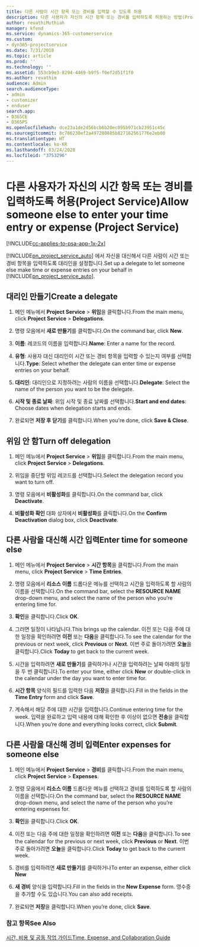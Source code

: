 ```yaml
---
title: 다른 사람이 시간 항목 또는 경비를 입력할 수 있도록 허용
description: 다른 사용자가 자신의 시간 항목 또는 경비를 입력하도록 허용하는 방법(Project Service)
author: revathiMuthiah
manager: kfend
ms.service: dynamics-365-customerservice
ms.custom:
- dyn365-projectservice
ms.date: 7/31/2018
ms.topic: article
ms.prod: ''
ms.technology: ''
ms.assetid: 553cb9e3-8294-4469-b9f5-f0ef2d51f1f0
ms.author: revathim
audience: Admin
search.audienceType:
- admin
- customizer
- enduser
search.app:
- D365CE
- D365PS
ms.openlocfilehash: dce23a1de2d56bcb6b20ec095b971cb23951c45c
ms.sourcegitcommit: 8c786230ef2a497280885b827162561776e2eb00
ms.translationtype: HT
ms.contentlocale: ko-KR
ms.lasthandoff: 03/24/2020
ms.locfileid: "3753296"
---
```

# <a name="allow-someone-else-to-enter-your-time-entry-or-expense-project-service"></a><span data-ttu-id="3d639-103">다른 사용자가 자신의 시간 항목 또는 경비를 입력하도록 허용(Project Service)</span><span class="sxs-lookup"><span data-stu-id="3d639-103">Allow someone else to enter your time entry or expense (Project Service)</span></span>

[!INCLUDE[cc-applies-to-psa-app-1x-2x](../includes/cc-applies-to-psa-app-1x-2x.md)]

<span data-ttu-id="3d639-104">[!INCLUDE[pn_project_service_auto](../includes/pn-project-service-auto.md)] 에서 자신을 대신해서 다른 사람이 시간 또는 경비 항목을 입력하도록 대리인을 설정합니다.</span><span class="sxs-lookup"><span data-stu-id="3d639-104">Set up a delegate to let someone else make time or expense entries on your behalf in [!INCLUDE[pn_project_service_auto](../includes/pn-project-service-auto.md)].</span></span>  
  
## <a name="create-a-delegate"></a><span data-ttu-id="3d639-105">대리인 만들기</span><span class="sxs-lookup"><span data-stu-id="3d639-105">Create a delegate</span></span>  
  
1.  <span data-ttu-id="3d639-106">메인 메뉴에서 **Project Service** > **위임**을 클릭합니다.</span><span class="sxs-lookup"><span data-stu-id="3d639-106">From the main menu, click **Project Service** > **Delegations**.</span></span>  
  
2.  <span data-ttu-id="3d639-107">명령 모음에서 **새로 만들기**를 클릭합니다.</span><span class="sxs-lookup"><span data-stu-id="3d639-107">On the command bar, click **New**.</span></span>  
  
3. <span data-ttu-id="3d639-108">**이름**: 레코드의 이름을 입력합니다.</span><span class="sxs-lookup"><span data-stu-id="3d639-108">**Name**: Enter a name for the record.</span></span>  
  
4. <span data-ttu-id="3d639-109">**유형**: 사용자 대신 대리인이 시간 또는 경비 항목을 입력할 수 있는지 여부를 선택합니다.</span><span class="sxs-lookup"><span data-stu-id="3d639-109">**Type**: Select whether the delegate can enter time or expense entries on your behalf.</span></span>  
  
5. <span data-ttu-id="3d639-110">**대리인**: 대리인으로 지정하려는 사람의 이름을 선택합니다.</span><span class="sxs-lookup"><span data-stu-id="3d639-110">**Delegate**: Select the name of the person you want to be the delegate.</span></span>  
  
6. <span data-ttu-id="3d639-111">**시작 및 종료 날짜**: 위임 시작 및 종료 날짜를 선택합니다.</span><span class="sxs-lookup"><span data-stu-id="3d639-111">**Start and end dates**: Choose dates when delegation starts and ends.</span></span>  
  
7.  <span data-ttu-id="3d639-112">완료되면 **저장 후 닫기**를 클릭합니다.</span><span class="sxs-lookup"><span data-stu-id="3d639-112">When you're done, click **Save & Close**.</span></span>  
  
## <a name="turn-off-delegation"></a><span data-ttu-id="3d639-113">위임 안 함</span><span class="sxs-lookup"><span data-stu-id="3d639-113">Turn off delegation</span></span>  
  
1.  <span data-ttu-id="3d639-114">메인 메뉴에서 **Project Service** > **위임**을 클릭합니다.</span><span class="sxs-lookup"><span data-stu-id="3d639-114">From the main menu, click **Project Service** > **Delegations**.</span></span>  
  
2.  <span data-ttu-id="3d639-115">위임을 중단할 위임 레코드를 선택합니다.</span><span class="sxs-lookup"><span data-stu-id="3d639-115">Select the delegation record you want to turn off.</span></span>  
  
3.  <span data-ttu-id="3d639-116">명령 모음에서 **비활성화**를 클릭합니다.</span><span class="sxs-lookup"><span data-stu-id="3d639-116">On the command bar, click **Deactivate**.</span></span>  
  
4.  <span data-ttu-id="3d639-117">**비활성화 확인** 대화 상자에서 **비활성화**를 클릭합니다.</span><span class="sxs-lookup"><span data-stu-id="3d639-117">On the **Confirm Deactivation** dialog box, click **Deactivate**.</span></span>  
  
## <a name="enter-time-for-someone-else"></a><span data-ttu-id="3d639-118">다른 사람을 대신해 시간 입력</span><span class="sxs-lookup"><span data-stu-id="3d639-118">Enter time for someone else</span></span>  
  
1.  <span data-ttu-id="3d639-119">메인 메뉴에서 **Project Service** > **시간 항목**을 클릭합니다.</span><span class="sxs-lookup"><span data-stu-id="3d639-119">From the main menu, click **Project Service** > **Time Entries**.</span></span>  
  
2.  <span data-ttu-id="3d639-120">명령 모음에서 **리소스 이름** 드롭다운 메뉴를 선택하고 시간을 입력하도록 할 사람의 이름을 선택합니다.</span><span class="sxs-lookup"><span data-stu-id="3d639-120">On the command bar, select the **RESOURCE NAME** drop-down menu, and select the name of the person who you’re entering time for.</span></span>  
  
3.  <span data-ttu-id="3d639-121">**확인**을 클릭합니다.</span><span class="sxs-lookup"><span data-stu-id="3d639-121">Click **OK**.</span></span>  
  
4.  <span data-ttu-id="3d639-122">그러면 일정이 나타납니다.</span><span class="sxs-lookup"><span data-stu-id="3d639-122">This brings up the calendar.</span></span> <span data-ttu-id="3d639-123">이전 또는 다음 주에 대한 일정을 확인하려면 **이전** 또는 **다음**을 클릭합니다.</span><span class="sxs-lookup"><span data-stu-id="3d639-123">To see the calendar for the previous or next week, click **Previous** or **Next**.</span></span> <span data-ttu-id="3d639-124">이번 주로 돌아가려면 **오늘**을 클릭합니다.</span><span class="sxs-lookup"><span data-stu-id="3d639-124">Click **Today** to get back to the current week.</span></span>  
  
5.  <span data-ttu-id="3d639-125">시간을 입력하려면 **새로 만들기**를 클릭하거나 시간을 입력하려는 날짜 아래의 일정을 두 번 클릭합니다.</span><span class="sxs-lookup"><span data-stu-id="3d639-125">To enter your time, either click **New** or double-click in the calendar under the day you want to enter time for.</span></span>  
  
6.  <span data-ttu-id="3d639-126">**시간 항목** 양식의 필드를 입력한 다음 **저장**을 클릭합니다.</span><span class="sxs-lookup"><span data-stu-id="3d639-126">Fill in the fields in the **Time Entry** form and click **Save**.</span></span>  
  
7.  <span data-ttu-id="3d639-127">계속해서 해당 주에 대한 시간을 입력합니다.</span><span class="sxs-lookup"><span data-stu-id="3d639-127">Continue entering time for the week.</span></span> <span data-ttu-id="3d639-128">입력을 완료하고 입력 내용에 대해 확인한 후 이상이 없으면 **전송**을 클릭합니다.</span><span class="sxs-lookup"><span data-stu-id="3d639-128">When you’re done and everything looks correct, click **Submit**.</span></span>  
  
## <a name="enter-expenses-for-someone-else"></a><span data-ttu-id="3d639-129">다른 사람을 대신해 경비 입력</span><span class="sxs-lookup"><span data-stu-id="3d639-129">Enter expenses for someone else</span></span>  
  
1.  <span data-ttu-id="3d639-130">메인 메뉴에서 **Project Service** > **경비**를 클릭합니다.</span><span class="sxs-lookup"><span data-stu-id="3d639-130">From the main menu, click **Project Service** > **Expenses**.</span></span>  
  
2.  <span data-ttu-id="3d639-131">명령 모음에서 **리소스 이름** 드롭다운 메뉴를 선택하고 경비를 입력하도록 할 사람의 이름을 선택합니다.</span><span class="sxs-lookup"><span data-stu-id="3d639-131">On the command bar, select the **RESOURCE NAME** drop-down menu, and select the name of the person who you’re entering expenses for.</span></span>  
  
3.  <span data-ttu-id="3d639-132">**확인**을 클릭합니다.</span><span class="sxs-lookup"><span data-stu-id="3d639-132">Click **OK**.</span></span>  
  
4.  <span data-ttu-id="3d639-133">이전 또는 다음 주에 대한 일정을 확인하려면 **이전** 또는 **다음**을 클릭합니다.</span><span class="sxs-lookup"><span data-stu-id="3d639-133">To see the calendar for the previous or next week, click **Previous** or **Next**.</span></span> <span data-ttu-id="3d639-134">이번 주로 돌아가려면 **오늘**을 클릭합니다.</span><span class="sxs-lookup"><span data-stu-id="3d639-134">Click **Today** to get back to the current week.</span></span>  
  
5.  <span data-ttu-id="3d639-135">경비를 입력하려면 **새로 만들기**를 클릭하거나</span><span class="sxs-lookup"><span data-stu-id="3d639-135">To enter an expense, either click **New**</span></span>  
  
6.  <span data-ttu-id="3d639-136">**새 경비** 양식을 입력합니다.</span><span class="sxs-lookup"><span data-stu-id="3d639-136">Fill in the fields in the **New Expense** form.</span></span> <span data-ttu-id="3d639-137">영수증을 추가할 수도 있습니다.</span><span class="sxs-lookup"><span data-stu-id="3d639-137">You can also add receipts.</span></span>  
  
7.  <span data-ttu-id="3d639-138">완료되면 **저장**을 클릭합니다.</span><span class="sxs-lookup"><span data-stu-id="3d639-138">When you’re done, click **Save**.</span></span>  
  
### <a name="see-also"></a><span data-ttu-id="3d639-139">참고 항목</span><span class="sxs-lookup"><span data-stu-id="3d639-139">See Also</span></span>  
 [<span data-ttu-id="3d639-140">시간, 비용 및 공동 작업 가이드</span><span class="sxs-lookup"><span data-stu-id="3d639-140">Time, Expense, and Collaboration Guide</span></span>](../project-service/time-expense-collaboration-guide.md)
